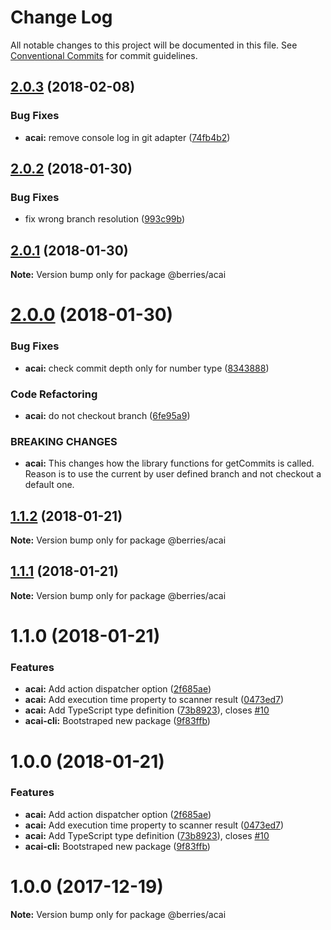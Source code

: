 # Change Log

All notable changes to this project will be documented in this file.
See [Conventional Commits](https://conventionalcommits.org) for commit guidelines.

<a name="2.0.3"></a>
## [2.0.3](https://github.com/MartinHelmut/berries/compare/@berries/acai@2.0.2...@berries/acai@2.0.3) (2018-02-08)


### Bug Fixes

* **acai:** remove console log in git adapter ([74fb4b2](https://github.com/MartinHelmut/berries/commit/74fb4b2))




<a name="2.0.2"></a>
## [2.0.2](https://github.com/MartinHelmut/berries/compare/@berries/acai@2.0.1...@berries/acai@2.0.2) (2018-01-30)


### Bug Fixes

* fix wrong branch resolution ([993c99b](https://github.com/MartinHelmut/berries/commit/993c99b))




<a name="2.0.1"></a>
## [2.0.1](https://github.com/MartinHelmut/berries/compare/@berries/acai@2.0.0...@berries/acai@2.0.1) (2018-01-30)




**Note:** Version bump only for package @berries/acai

<a name="2.0.0"></a>
# [2.0.0](https://github.com/MartinHelmut/berries/compare/@berries/acai@1.1.2...@berries/acai@2.0.0) (2018-01-30)


### Bug Fixes

* **acai:** check commit depth only for number type ([8343888](https://github.com/MartinHelmut/berries/commit/8343888))


### Code Refactoring

* **acai:** do not checkout branch ([6fe95a9](https://github.com/MartinHelmut/berries/commit/6fe95a9))


### BREAKING CHANGES

* **acai:** This changes how the library functions for getCommits is called. Reason is to use the current by user defined branch and not checkout a default one.




<a name="1.1.2"></a>
## [1.1.2](https://github.com/MartinHelmut/berries/compare/@berries/acai@1.1.1...@berries/acai@1.1.2) (2018-01-21)




**Note:** Version bump only for package @berries/acai

<a name="1.1.1"></a>
## [1.1.1](https://github.com/MartinHelmut/berries/compare/@berries/acai@1.1.0...@berries/acai@1.1.1) (2018-01-21)




**Note:** Version bump only for package @berries/acai

<a name="1.1.0"></a>
# 1.1.0 (2018-01-21)


### Features

* **acai:** Add action dispatcher option ([2f685ae](https://github.com/MartinHelmut/berries/commit/2f685ae))
* **acai:** Add execution time property to scanner result ([0473ed7](https://github.com/MartinHelmut/berries/commit/0473ed7))
* **acai:** Add TypeScript type definition ([73b8923](https://github.com/MartinHelmut/berries/commit/73b8923)), closes [#10](https://github.com/MartinHelmut/berries/issues/10)
* **acai-cli:** Bootstraped new package ([9f83ffb](https://github.com/MartinHelmut/berries/commit/9f83ffb))




<a name="1.0.0"></a>
# 1.0.0 (2018-01-21)


### Features

* **acai:** Add action dispatcher option ([2f685ae](https://github.com/MartinHelmut/berries/commit/2f685ae))
* **acai:** Add execution time property to scanner result ([0473ed7](https://github.com/MartinHelmut/berries/commit/0473ed7))
* **acai:** Add TypeScript type definition ([73b8923](https://github.com/MartinHelmut/berries/commit/73b8923)), closes [#10](https://github.com/MartinHelmut/berries/issues/10)
* **acai-cli:** Bootstraped new package ([9f83ffb](https://github.com/MartinHelmut/berries/commit/9f83ffb))




<a name="1.0.0"></a>
# 1.0.0 (2017-12-19)




**Note:** Version bump only for package @berries/acai
